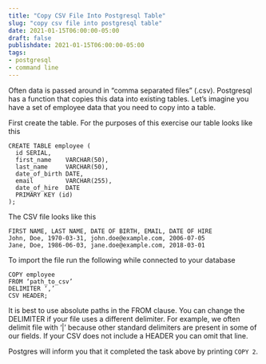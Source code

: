 ```yaml
---
title: "Copy CSV File Into Postgresql Table"
slug: "copy csv file into postgresql table"
date: 2021-01-15T06:00:00-05:00
draft: false
publishdate: 2021-01-15T06:00:00-05:00
tags:
- postgresql
- command line
---
```


Often data is passed around in “comma separated files” (.csv). Postgresql has a function that copies this data into existing tables. Let’s imagine you have a set of employee data that you need to copy into a table.

First create the table. For the purposes of this exercise our table looks like this

```
CREATE TABLE employee (
  id SERIAL,
  first_name    VARCHAR(50),
  last_name     VARCHAR(50),
  date_of_birth DATE,
  email         VARCHAR(255),
  date_of_hire  DATE
  PRIMARY KEY (id)
);
```
The CSV file looks like this
```
FIRST NAME, LAST NAME, DATE OF BIRTH, EMAIL, DATE OF HIRE
John, Doe, 1970-03-31, john.doe@example.com, 2006-07-05
Jane, Doe, 1986-06-03, jane.doe@example.com, 2018-03-01
```
To import the file run the following while connected to your database
```
COPY employee
FROM ‘path_to_csv’
DELIMITER ‘,’
CSV HEADER;
```
It is best to use absolute paths in the FROM clause. You can change the DELIMITER if your file uses a different delimiter. For example, we often delimit file with ‘|’ because other standard delimiters are present in some of our fields. If your CSV does not include a HEADER you can omit that line.

Postgres will inform you that it completed the task above by printing `COPY 2`.
